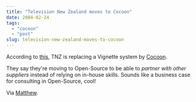```yaml
---
title: "Television New Zealand moves to Cocoon"
date: 2004-02-24
tags: 
  - "cocoon"
  - "post"
slug: television-new-zealand-moves-to-cocoon
---
```


According to [this](http://www.nzherald.co.nz/business/businessstorydisplay.cfm?storyID=3550878), TNZ is replacing a Vignette system by [Cocoon](http://cocoon.apache.org).

They say they're moving to Open-Source to be able to _partner with other suppliers_ instead of relying on in-house skills. Sounds like a business case for consulting in Open-Source, cool!

Via [Matthew](http://www.silent-penguin.com/archives/001656.html).
